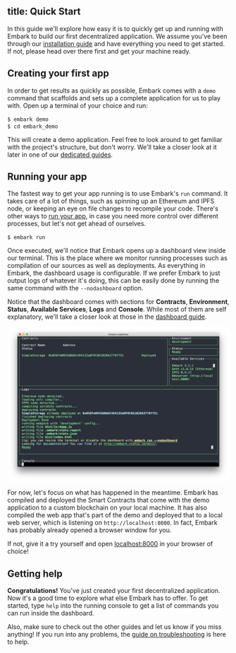 title: Quick Start
---

In this guide we'll explore how easy it is to quickly get up and running with Embark to build our first decentralized application. We assume you've been through our [installation guide](installation.html) and have everything you need to get started. If not, please head over there first and get your machine ready.

## Creating your first app

In order to get results as quickly as possible, Embark comes with a `demo` command that scaffolds and sets up a complete application for us to play with. Open up a terminal of your choice and run:

<pre><code class="shell">$ embark demo
$ cd embark_demo
</code></pre>

This will create a demo application. Feel free to look around to get familiar with the project's structure, but don't worry. We'll take a closer look at it later in one of our [dedicated guides](structure.html).

## Running your app

The fastest way to get your app running is to use Embark's `run` command. It takes care of a lot of things, such as spinning up an Ethereum and IPFS node, or keeping an eye on file changes to recompile your code. There's other ways to [run your app](running_apps.html), in case you need more control over different processes, but let's not get ahead of ourselves.

<pre><code class="shell">$ embark run</code></pre>

Once executed, we'll notice that Embark opens up a dashboard view inside our terminal. This is the place where we monitor running processes such as compilation of our sources as well as deployments. As everything in Embark, the dashboard usage is configurable. If we prefer Embark to just output logs of whatever it's doing, this can be easily done by running the same command with the `--nodashboard` option.

Notice that the dashboard comes with sections for **Contracts**, **Environment**, **Status**, **Available Services**, **Logs** and **Console**. While most of them are self explanatory, we'll take a closer look at those in the [dashboard guide](dashboard.html).

![Dashboard](/assets/images/embark-dashboard.png)

For now, let's focus on what has happened in the meantime. Embark has compiled and deployed the Smart Contracts that come with the demo application to a custom blockchain on your local machine. It has also compiled the web app that's part of the demo and deployed that to a local web server, which is listening on `http://localhost:8000`. In fact, Embark has probably already opened a browser window for you. 

If not, give it a try yourself and open [localhost:8000](http://localhost:8000) in your browser of choice!

## Getting help

**Congratulations!** You've just created your first decentralized application. Now it's a good time to explore what else Embark has to offer. To get started, type `help` into the running console to get a list of commands you can run inside the dashboard.

Also, make sure to check out the other guides and let us know if you miss anything! If you run into any problems, the [guide on troubleshooting](troubleshooting.html) is here to help.


